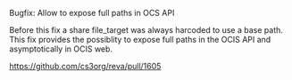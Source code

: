 Bugfix: Allow to expose full paths in OCS API

Before this fix a share file_target was always harcoded to use a base path.
This fix provides the possiblity to expose full paths in the OCIS API and asymptotically in OCIS web.

https://github.com/cs3org/reva/pull/1605

